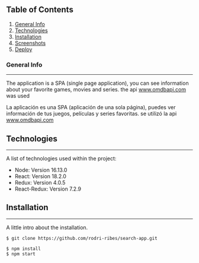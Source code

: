 ## Table of Contents
1. [General Info](#general-info)
2. [Technologies](#technologies)
3. [Installation](#installation)
3. [Screenshots](#Screenshots)
4. [Deploy](https://search-ribes.netlify.app/)

### General Info
***

The application is a SPA (single page application), you can see information about your favorite games, movies and series. the api www.omdbapi.com was used

La aplicación es una SPA (aplicación de una sola página), puedes ver información de tus juegos, películas y series favoritas. se utilizó la api www.omdbapi.com

## Technologies
***
A list of technologies used within the project:
* Node: Version 16.13.0 
* React: Version 18.2.0
* Redux: Version 4.0.5
* React-Redux: Version 7.2.9

## Installation
***
A little intro about the installation. 
```
$ git clone https://github.com/rodri-ribes/search-app.git

$ npm install
$ npm start
    
```

